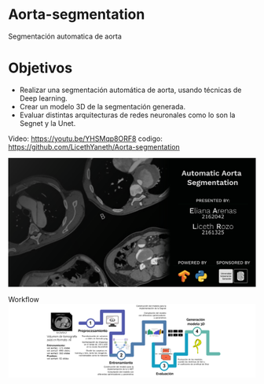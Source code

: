 # Aorta-segmentation
Segmentación automatica de aorta

# Objetivos
- Realizar una segmentación automática de aorta, usando técnicas de Deep learning.
- Crear un modelo 3D de la segmentación generada.
- Evaluar distintas arquitecturas de redes neuronales como lo son la Segnet y la Unet.

Video: https://youtu.be/YHSMqp8ORF8
codigo: https://github.com/LicethYaneth/Aorta-segmentation


<img src="banner.png">

Workflow
<img src="workflow.png">
